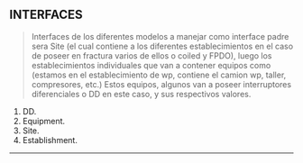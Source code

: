 ## INTERFACES
> Interfaces de los diferentes modelos a manejar
como interface padre sera Site (el cual contiene a los diferentes establecimientos en el caso de poseer en fractura varios de ellos o coiled y FPDO), luego los establecimientos individuales que van a contener equipos como (estamos en el establecimiento de wp, contiene el camion wp, taller, compresores, etc.)
Estos equipos, algunos van a poseer interruptores diferenciales o DD en este caso, y sus respectivos valores.
1. DD.
2. Equipment.
3. Site.
4. Establishment.

---
